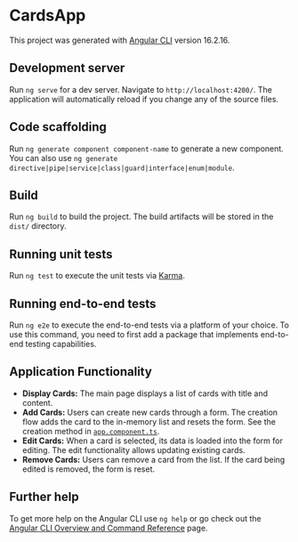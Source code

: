 # CardsApp

This project was generated with [Angular CLI](https://github.com/angular/angular-cli) version 16.2.16.

## Development server

Run `ng serve` for a dev server. Navigate to `http://localhost:4200/`. The application will automatically reload if you change any of the source files.

## Code scaffolding

Run `ng generate component component-name` to generate a new component. You can also use `ng generate directive|pipe|service|class|guard|interface|enum|module`.

## Build

Run `ng build` to build the project. The build artifacts will be stored in the `dist/` directory.

## Running unit tests

Run `ng test` to execute the unit tests via [Karma](https://karma-runner.github.io).

## Running end-to-end tests

Run `ng e2e` to execute the end-to-end tests via a platform of your choice. To use this command, you need to first add a package that implements end-to-end testing capabilities.

## Application Functionality

- **Display Cards:** The main page displays a list of cards with title and content.
- **Add Cards:** Users can create new cards through a form. The creation flow adds the card to the in-memory list and resets the form. See the creation method in [`app.component.ts`](src/app/app.component.ts).
- **Edit Cards:** When a card is selected, its data is loaded into the form for editing. The edit functionality allows updating existing cards.
- **Remove Cards:** Users can remove a card from the list. If the card being edited is removed, the form is reset.

## Further help

To get more help on the Angular CLI use `ng help` or go check out the [Angular CLI Overview and Command Reference](https://angular.io/cli) page.
